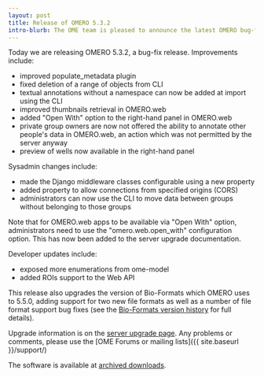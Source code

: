 ```yaml
---
layout: post
title: Release of OMERO 5.3.2
intro-blurb: The OME team is pleased to announce the latest OMERO bug-fix release
---
```

Today we are releasing OMERO 5.3.2, a bug-fix release. Improvements include:

-  improved populate_metadata plugin
-  fixed deletion of a range of objects from CLI
-  textual annotations without a namespace can now be added at import using the CLI
-  improved thumbnails retrieval in OMERO.web
-  added "Open With" option to the right-hand panel in OMERO.web
-  private group owners are now not offered the ability to annotate other people's data in OMERO.web, an action which was not permitted by the server anyway
-  preview of wells now available in the right-hand panel

Sysadmin changes include:

-  made the Django middleware classes configurable using a new property
-  added property to allow connections from specified origins (CORS)
-  administrators can now use the CLI to move data between groups without belonging to those groups

Note that for OMERO.web apps to be available via "Open With" option, administrators need to use the "omero.web.open_with" configuration option. This has now been added to the server upgrade documentation.

Developer updates include:

-  exposed more enumerations from ome-model
-  added ROIs support to the Web API

This release also upgrades the version of Bio-Formats which OMERO uses to
5.5.0, adding support for two new file formats as well as a number of file
format support bug fixes (see the
[Bio-Formats version history](https://docs.openmicroscopy.org/bio-formats/5.5.0/about/whats-new.html) for full details).

Upgrade information is on the [server upgrade page](https://docs.openmicroscopy.org/omero/5.3.2/sysadmins/server-upgrade.html). Any problems or comments, please use the [OME Forums or mailing lists]({{ site.baseurl }}/support/)

The software is available at [archived downloads](http://downloads.openmicroscopy.org/omero/5.3.2).
